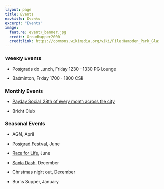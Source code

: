 ```yaml
---
layout: page
title: Events
navtitle: Events
excerpt: "Events"
image:
  feature: events_banner.jpg
  credit: Groudhopper2000
  creditlink: https://commons.wikimedia.org/wiki/File:Hampden_Park_Glasgow_Commonwealth_Games_Day_9.JPG
---
```


### Weekly Events

- Postgrads do Lunch, Friday 1230 - 1330 PG Lounge

- Badminton, Friday 1700 - 1800 CSR

### Monthly Events

- [Payday Social, 28th of every month across the city](http://www.facebook.com/postgraduate.strathclyde)

- [Bright Club](http://www.facebook.com/brightclubglasgow)

### Seasonal Events

- AGM, April

- [Postgrad Festival](https://www.facebook.com/groups/1541974596064889/), June

- [Race for Life](http://raceforlife.cancerresearchuk.org/choose-your-event/glasgow.html), June

- [Santa Dash](http://www.santadash.co.uk), December

- Christmas night out, December

- Burns Supper, January
